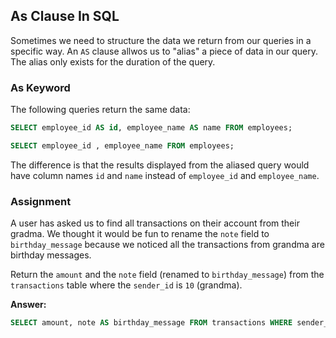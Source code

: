 ## As Clause In SQL

Sometimes we need to structure the data we return from our queries in a specific
way. An `AS` clause allwos us to "alias" a piece of data in our query. The
alias only exists for the duration of the query.

### As Keyword

The following queries return the same data:

```sql
SELECT employee_id AS id, employee_name AS name FROM employees;
```

```sql
SELECT employee_id , employee_name FROM employees;
```

The difference is that the results displayed from the aliased query would have
column names `id` and `name` instead of `employee_id` and `employee_name`.

### Assignment

A user has asked us to find all transactions on their account from their gradma.
We thought it would be fun to rename the `note` field to `birthday_message`
because we noticed all the transactions from grandma are birthday messages.

Return the `amount` and the `note` field (renamed to `birthday_message`) from
the `transactions` table where the `sender_id` is `10` (grandma).

**Answer:**

```sql
SELECT amount, note AS birthday_message FROM transactions WHERE sender_id=10;
```
